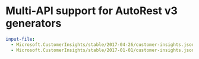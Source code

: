 # Multi-API support for AutoRest v3 generators

``` yaml $(enable-multi-api)
input-file:
  - Microsoft.CustomerInsights/stable/2017-04-26/customer-insights.json
  - Microsoft.CustomerInsights/stable/2017-01-01/customer-insights.json
```
